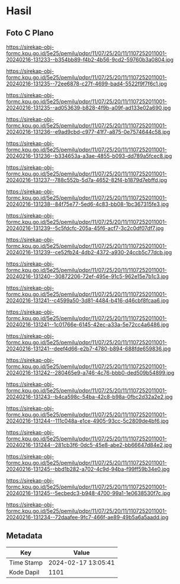 # Hasil

## Foto C Plano

https://sirekap-obj-formc.kpu.go.id/5e25/pemilu/pdpr/11/07/25/20/11/1107252011001-20240216-131233--b354bb89-f4b2-4b56-9cd2-59760b3a0804.jpg

https://sirekap-obj-formc.kpu.go.id/5e25/pemilu/pdpr/11/07/25/20/11/1107252011001-20240216-131235--72ee6878-c27f-4699-bad4-5522f9f7f6c1.jpg

https://sirekap-obj-formc.kpu.go.id/5e25/pemilu/pdpr/11/07/25/20/11/1107252011001-20240216-131235--ad053639-b828-4f9b-a09f-ad133e02a690.jpg

https://sirekap-obj-formc.kpu.go.id/5e25/pemilu/pdpr/11/07/25/20/11/1107252011001-20240216-131236--e9ad9cbd-c977-41f7-a875-0e7574644c58.jpg

https://sirekap-obj-formc.kpu.go.id/5e25/pemilu/pdpr/11/07/25/20/11/1107252011001-20240216-131236--b334653a-a3ae-4855-b093-dd789a5fcec8.jpg

https://sirekap-obj-formc.kpu.go.id/5e25/pemilu/pdpr/11/07/25/20/11/1107252011001-20240216-131237--788c552b-5d7a-4652-82f4-b1879d7ebffd.jpg

https://sirekap-obj-formc.kpu.go.id/5e25/pemilu/pdpr/11/07/25/20/11/1107252011001-20240216-131238--84f75e77-5ed6-4c83-bb08-1bc367315fe3.jpg

https://sirekap-obj-formc.kpu.go.id/5e25/pemilu/pdpr/11/07/25/20/11/1107252011001-20240216-131239--5c5fdcfc-205a-45f6-acf7-3c2c0df07df7.jpg

https://sirekap-obj-formc.kpu.go.id/5e25/pemilu/pdpr/11/07/25/20/11/1107252011001-20240216-131239--ce52fb24-4db2-4372-a930-24ccb5c77dcb.jpg

https://sirekap-obj-formc.kpu.go.id/5e25/pemilu/pdpr/11/07/25/20/11/1107252011001-20240216-131240--30872206-72ef-495e-91c5-962e15e7b1c3.jpg

https://sirekap-obj-formc.kpu.go.id/5e25/pemilu/pdpr/11/07/25/20/11/1107252011001-20240216-131241--c4599a50-3d81-4484-b416-d46cbf8fcaa6.jpg

https://sirekap-obj-formc.kpu.go.id/5e25/pemilu/pdpr/11/07/25/20/11/1107252011001-20240216-131241--1c01766e-6145-42ec-a33a-5e72cc4a6486.jpg

https://sirekap-obj-formc.kpu.go.id/5e25/pemilu/pdpr/11/07/25/20/11/1107252011001-20240216-131241--deef4d66-e2b7-4780-b894-688fde659836.jpg

https://sirekap-obj-formc.kpu.go.id/5e25/pemilu/pdpr/11/07/25/20/11/1107252011001-20240216-131242--280465e9-a746-4c76-bbb0-ded509b54899.jpg

https://sirekap-obj-formc.kpu.go.id/5e25/pemilu/pdpr/11/07/25/20/11/1107252011001-20240216-131243--b4ca598c-54ba-42c8-b98a-0fbc2d32a2e2.jpg

https://sirekap-obj-formc.kpu.go.id/5e25/pemilu/pdpr/11/07/25/20/11/1107252011001-20240216-131244--111c048a-e1ce-4905-93cc-5c2809de4bf6.jpg

https://sirekap-obj-formc.kpu.go.id/5e25/pemilu/pdpr/11/07/25/20/11/1107252011001-20240216-131244--281cb3f6-0dc5-45e8-abe2-bb66647d84e2.jpg

https://sirekap-obj-formc.kpu.go.id/5e25/pemilu/pdpr/11/07/25/20/11/1107252011001-20240216-131245--bbd1b282-a702-4c9d-94ba-f99ff59b34e0.jpg

https://sirekap-obj-formc.kpu.go.id/5e25/pemilu/pdpr/11/07/25/20/11/1107252011001-20240216-131245--5ecbedc3-b948-4700-99a1-1e0638530f7c.jpg

https://sirekap-obj-formc.kpu.go.id/5e25/pemilu/pdpr/11/07/25/20/11/1107252011001-20240216-131234--72daafee-9fc7-466f-ae89-49b5a6a5aadd.jpg


## Metadata

| Key        | Value               |
| ---------- | ------------------- |
| Time Stamp | 2024-02-17 13:05:41 |
| Kode Dapil | 1101                |



